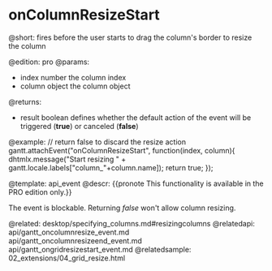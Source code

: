 onColumnResizeStart
=============

@short: fires before the user starts to drag the column's border to resize the column
	
@edition: pro
@params:
- index		number		the column index
- column	object		the column object

@returns:  
- result     boolean       defines whether the default action of the event will be triggered (<b>true</b>) or canceled (<b>false</b>) 

@example:
// return false to discard the resize action
gantt.attachEvent("onColumnResizeStart", function(index, column){
	dhtmlx.message("Start resizing " + gantt.locale.labels["column_"+column.name]);
	return true;
});

@template:	api_event
@descr:
{{pronote This functionality is available in the PRO edition only.}}

The event is blockable. Returning *false* won't allow column resizing.

@related:
	desktop/specifying_columns.md#resizingcolumns
@relatedapi:
	api/gantt_oncolumnresize_event.md
    api/gantt_oncolumnresizeend_event.md
    api/gantt_ongridresizestart_event.md
@relatedsample:
	02_extensions/04_grid_resize.html